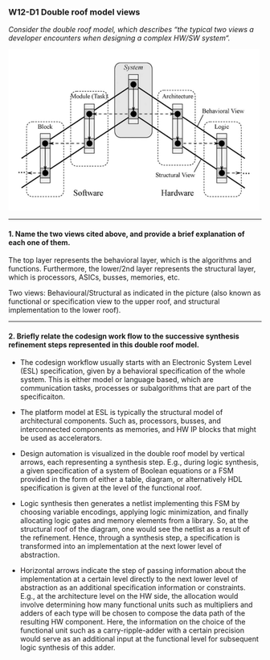 ### W12-D1 Double roof model views


*Consider the double roof model, which describes “the typical two views a developer encounters when designing a complex HW/SW system“.*

<img src="/Resources/images/doubleroof.png" alt="drawing" width="500"/>


----

#### 1. Name the two views cited above, and provide a brief explanation of each one of them.

The top layer represents the behavioral layer, which is the algorithms and functions. Furthermore, the lower/2nd layer represents the structural layer, which is processors, ASICs, busses, memories, etc.

Two views: Behavioural/Structural as indicated in the picture (also known as functional or specification view to the upper roof, and structural implementation to the lower roof).


----
#### 2. Briefly relate the codesign work flow to the successive synthesis refinement steps represented in this double roof model.

* The codesign workflow usually starts with an Electronic System Level (ESL) specification, given by a behavioral specification of the whole system. This is either model or language based, which are communication tasks, processes or subalgorithms that are part of the specificaiton. 

* The platform model at ESL is typically the structural model of architectural components. Such as, processors, busses, and interconnected components as memories, and HW IP blocks that might be used as accelerators. 

* Design automation is visualized in the double roof model by vertical arrows, each representing a synthesis step. E.g., during logic synthesis, a given specification of a system of Boolean equations or a FSM provided in the form of either a table, diagram, or alternatively HDL specification is given at the level of the functional roof. 

* Logic synthesis then generates a netlist implementing this FSM by choosing variable encodings, applying logic minimization, and finally allocating logic gates and memory elements from a library. So, at the structural roof of the diagram, one would see the netlist as a result of the refinement. Hence, through a synthesis step, a specification is transformed into an implementation at the next lower level of abstraction. 

* Horizontal arrows indicate the step of passing information about the implementation at a certain level directly to the next lower level of abstraction as an additional specification information or constraints. E.g., at the architecture level on the HW side, the allocation would involve determining how many functional units such as multipliers and adders of each type will be chosen to compose the data path of the resulting HW component. Here, the information on the choice of the functional unit such as a carry-ripple-adder with a certain precision would serve as an additional input at the functional level for subsequent logic synthesis of this adder.
